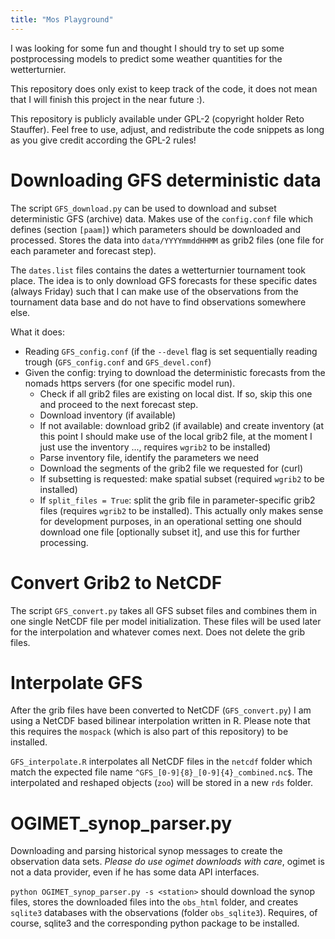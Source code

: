 ```yaml
---
title: "Mos Playground"
---
```


I was looking for some fun and thought I should try to set up
some postprocessing models to predict some weather quantities
for the wetterturnier.

This repository does only exist to keep track of the code, it
does not mean that I will finish this project in the near future :).

This repository is publicly available under GPL-2 (copyright holder
Reto Stauffer). Feel free to use, adjust, and redistribute the code
snippets as long as you give credit according the GPL-2 rules!

Downloading GFS deterministic data
==================================

The script `GFS_download.py` can be used to download and subset
deterministic GFS (archive) data. Makes use of the `config.conf`
file which defines (section `[paam]`) which parameters should
be downloaded and processed. Stores the data into `data/YYYYmmddHHMM`
as grib2 files (one file for each parameter and forecast step).

The `dates.list` files contains the dates a wetterturnier tournament
took place. The idea is to only download GFS forecasts for these
specific dates (always Friday) such that I can make use of the
observations from the tournament data base and do not have to
find observations somewhere else.

What it does:

* Reading `GFS_config.conf` (if the `--devel` flag is set sequentially
  reading trough (`GFS_config.conf` and `GFS_devel.conf`)
* Given the config: trying to download the deterministic forecasts
  from the nomads https servers (for one specific model run).
    * Check if all grib2 files are existing on local dist. If so, skip this
      one and proceed to the next forecast step.
    * Download inventory (if available)
    * If not available: download grib2 (if available) and create inventory
      (at this point I should make use of the local grib2 file, at the moment
      I just use the inventory ..., requires `wgrib2` to be installed)
    * Parse inventory file, identify the parameters we need
    * Download the segments of the grib2 file we requested for (curl)
    * If subsetting is requested: make spatial subset (required `wgrib2` to
      be installed)
    * If `split_files = True`: split the grib file in parameter-specific grib2
      files (requires `wgrib2` to be installed). This actually only makes sense
      for development purposes, in an operational setting one should download
      one file [optionally subset it], and use this for further processing.

Convert Grib2 to NetCDF
=======================

The script `GFS_convert.py` takes all GFS subset files and combines
them in one single NetCDF file per model initialization. These files
will be used later for the interpolation and whatever comes next.
Does not delete the grib files.


Interpolate GFS
===============

After the grib files have been converted to NetCDF (`GFS_convert.py`)
I am using a NetCDF based bilinear interpolation written in R. 
Please note that this requires the `mospack` (which is also part
of this repository) to be installed.

`GFS_interpolate.R` interpolates all NetCDF files in the `netcdf` folder
which match the expected file name `^GFS_[0-9]{8}_[0-9]{4}_combined.nc$`.
The interpolated and reshaped objects (`zoo`) will be stored in a new
`rds` folder.


OGIMET_synop_parser.py
======================

Downloading and parsing historical synop messages to create the observation
data sets. _Please do use ogimet downloads with care_, ogimet is not a data
provider, even if he has some data API interfaces.

`python OGIMET_synop_parser.py -s <station>` should download the synop files,
stores the downloaded files into the `obs_html` folder, and creates `sqlite3`
databases with the observations (folder `obs_sqlite3`).  Requires, of course,
sqlite3 and the corresponding python package to be installed.


